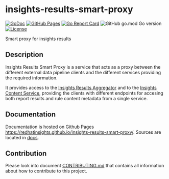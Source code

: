 # insights-results-smart-proxy

[![GoDoc](https://godoc.org/github.com/RedHatInsights/insights-results-smart-proxy?status.svg)](https://godoc.org/github.com/RedHatInsights/insights-results-smart-proxy)
[![GitHub Pages](https://img.shields.io/badge/%20-GitHub%20Pages-informational)](https://redhatinsights.github.io/insights-results-smart-proxy/)
[![Go Report Card](https://goreportcard.com/badge/github.com/RedHatInsights/insights-results-smart-proxy)](https://goreportcard.com/report/github.com/RedHatInsights/insights-results-smart-proxy)
![GitHub go.mod Go version](https://img.shields.io/github/go-mod/go-version/RedHatInsights/insights-results-smart-proxy)
[![License](https://img.shields.io/badge/license-Apache-blue)](https://github.com/RedHatInsights/insights-results-smart-proxy/blob/master/LICENSE)

Smart proxy for insights results

## Description

Insights Results Smart Proxy is a service that acts as a proxy between the different external
data pipeline clients and the different services providing the required information.

It provides access to the [Insights Results Aggregator](https://github.com/RedHatInsights/insights-results-aggregator)
and to the [Insights Content Service](https://github.com/RedHatInsights/insights-content-service),
providing the clients with different endpoints for accesing both report results and rule content metadata
from a single service.

## Documentation

Documentation is hosted on Github Pages <https://redhatinsights.github.io/insights-results-smart-proxy/>.
Sources are located in [docs](https://github.com/RedHatInsights/insights-results-smart-proxy/tree/master/docs).


## Contribution

Please look into document [CONTRIBUTING.md](CONTRIBUTING.md) that contains all information about how to
contribute to this project.

